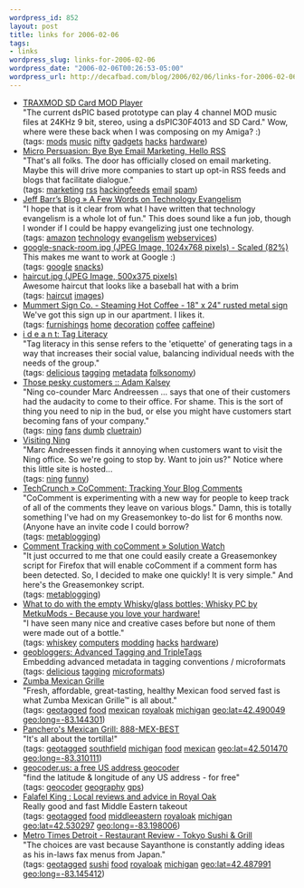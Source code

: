 ```yaml
--- 
wordpress_id: 852
layout: post
title: links for 2006-02-06
tags: 
- links
wordpress_slug: links-for-2006-02-06
wordpress_date: "2006-02-06T00:26:53-05:00"
wordpress_url: http://decafbad.com/blog/2006/02/06/links-for-2006-02-06
---
```

<ul class="delicious">
	<li>
		<div class="delicious-link"><a href="http://www.k9spud.com/traxmod/">TRAXMOD SD Card MOD Player</a></div>
		<div class="delicious-extended">"The current dsPIC based prototype can play 4 channel MOD music files at 24KHz 9 bit, stereo, using a dsPIC30F4013 and SD Card."  Wow, where were these back when I was composing on my Amiga? :)</div>
		<div class="delicious-tags">(tags: <a href="http://del.icio.us/deusx/mods">mods</a> <a href="http://del.icio.us/deusx/music">music</a> <a href="http://del.icio.us/deusx/nifty">nifty</a> <a href="http://del.icio.us/deusx/gadgets">gadgets</a> <a href="http://del.icio.us/deusx/hacks">hacks</a> <a href="http://del.icio.us/deusx/hardware">hardware</a>)</div>
	</li>
	<li>
		<div class="delicious-link"><a href="http://www.micropersuasion.com/2006/02/bye_bye_email_m.html">Micro Persuasion: Bye Bye Email Marketing, Hello RSS</a></div>
		<div class="delicious-extended">"That's all folks. The door has officially closed on email marketing. Maybe this will drive more companies to start up opt-in RSS feeds and blogs that facilitate dialogue."</div>
		<div class="delicious-tags">(tags: <a href="http://del.icio.us/deusx/marketing">marketing</a> <a href="http://del.icio.us/deusx/rss">rss</a> <a href="http://del.icio.us/deusx/hackingfeeds">hackingfeeds</a> <a href="http://del.icio.us/deusx/email">email</a> <a href="http://del.icio.us/deusx/spam">spam</a>)</div>
	</li>
	<li>
		<div class="delicious-link"><a href="http://www.syndic8.com/~jeff/blog/?p=414">Jeff Barr’s Blog » A Few Words on Technology Evangelism</a></div>
		<div class="delicious-extended">"I hope that is it clear from what I have written that technology evangelism is a whole lot of fun."  This does sound like a fun job, though I wonder if I could be happy evangelizing just one technology.</div>
		<div class="delicious-tags">(tags: <a href="http://del.icio.us/deusx/amazon">amazon</a> <a href="http://del.icio.us/deusx/technology">technology</a> <a href="http://del.icio.us/deusx/evangelism">evangelism</a> <a href="http://del.icio.us/deusx/webservices">webservices</a>)</div>
	</li>
	<li>
		<div class="delicious-link"><a href="http://www.valleywag.com/tech/google-snack-room.jpg">google-snack-room.jpg (JPEG Image, 1024x768 pixels) - Scaled (82%)</a></div>
		<div class="delicious-extended">This makes me want to work at Google :)</div>
		<div class="delicious-tags">(tags: <a href="http://del.icio.us/deusx/google">google</a> <a href="http://del.icio.us/deusx/snacks">snacks</a>)</div>
	</li>
	<li>
		<div class="delicious-link"><a href="http://i40.photobucket.com/albums/e226/juggy84/Random%20Pics/haircut.jpg">haircut.jpg (JPEG Image, 500x375 pixels)</a></div>
		<div class="delicious-extended">Awesome haircut that looks like a baseball hat with a brim</div>
		<div class="delicious-tags">(tags: <a href="http://del.icio.us/deusx/haircut">haircut</a> <a href="http://del.icio.us/deusx/images">images</a>)</div>
	</li>
	<li>
		<div class="delicious-link"><a href="http://www.mummertsignco.com/products/metal-signs/details.php?prdid=79">Mummert Sign Co. - Steaming Hot Coffee - 18" x 24" rusted metal sign</a></div>
		<div class="delicious-extended">We've got this sign up in our apartment.  I likes it.</div>
		<div class="delicious-tags">(tags: <a href="http://del.icio.us/deusx/furnishings">furnishings</a> <a href="http://del.icio.us/deusx/home">home</a> <a href="http://del.icio.us/deusx/decoration">decoration</a> <a href="http://del.icio.us/deusx/coffee">coffee</a> <a href="http://del.icio.us/deusx/caffeine">caffeine</a>)</div>
	</li>
	<li>
		<div class="delicious-link"><a href="http://ideant.typepad.com/ideant/2005/04/tag_literacy.html">i d e a n t: Tag Literacy</a></div>
		<div class="delicious-extended">"Tag literacy in this sense refers to the 'etiquette' of generating tags in a way that increases their social value, balancing individual needs with the needs of the group."</div>
		<div class="delicious-tags">(tags: <a href="http://del.icio.us/deusx/delicious">delicious</a> <a href="http://del.icio.us/deusx/tagging">tagging</a> <a href="http://del.icio.us/deusx/metadata">metadata</a> <a href="http://del.icio.us/deusx/folksonomy">folksonomy</a>)</div>
	</li>
	<li>
		<div class="delicious-link"><a href="http://kalsey.com/2006/02/those_pesky_customers/">Those pesky customers :: Adam Kalsey</a></div>
		<div class="delicious-extended">"Ning co-counder Marc Andreessen ... says that one of their customers had the audacity to come to their office. For shame. This is the sort of thing you need to nip in the bud, or else you might have customers start becoming fans of your company."</div>
		<div class="delicious-tags">(tags: <a href="http://del.icio.us/deusx/ning">ning</a> <a href="http://del.icio.us/deusx/fans">fans</a> <a href="http://del.icio.us/deusx/dumb">dumb</a> <a href="http://del.icio.us/deusx/cluetrain">cluetrain</a>)</div>
	</li>
	<li>
		<div class="delicious-link"><a href="http://visiting.ning.com/">Visiting Ning</a></div>
		<div class="delicious-extended">"Marc Andreessen finds it annoying when customers want to visit the Ning office. So we're going to stop by. Want to join us?"  Notice where this little site is hosted...</div>
		<div class="delicious-tags">(tags: <a href="http://del.icio.us/deusx/ning">ning</a> <a href="http://del.icio.us/deusx/funny">funny</a>)</div>
	</li>
	<li>
		<div class="delicious-link"><a href="http://www.techcrunch.com/2006/02/04/cocomment-managing-user-blog-comments/">TechCrunch » CoComment: Tracking Your Blog Comments</a></div>
		<div class="delicious-extended">"CoComment is experimenting with a new way for people to keep track of all of the comments they leave on various blogs."  Damn, this is totally something I've had on my Greasemonkey to-do list for 6 months now.  (Anyone have an invite code I could borrow?</div>
		<div class="delicious-tags">(tags: <a href="http://del.icio.us/deusx/metablogging">metablogging</a>)</div>
	</li>
	<li>
		<div class="delicious-link"><a href="http://www.solutionwatch.com/313/comment-tracking-with-cocomment/">Comment Tracking with coComment » Solution Watch</a></div>
		<div class="delicious-extended">"It just occurred to me that one could easily create a Greasemonkey script for Firefox that will enable coComment if a comment form has been detected. So, I decided to make one quickly! It is very simple."  And here's the Greasemonkey script.</div>
		<div class="delicious-tags">(tags: <a href="http://del.icio.us/deusx/metablogging">metablogging</a>)</div>
	</li>
	<li>
		<div class="delicious-link"><a href="http://www.metku.net/index.html?sect=view&n=1&path=mods/whiskypc/index_eng">What to do with the empty Whisky/glass bottles; Whisky PC by MetkuMods - Because you love your hardware!</a></div>
		<div class="delicious-extended">"I have seen many nice and creative cases before but none of them were made out of a bottle."</div>
		<div class="delicious-tags">(tags: <a href="http://del.icio.us/deusx/whiskey">whiskey</a> <a href="http://del.icio.us/deusx/computers">computers</a> <a href="http://del.icio.us/deusx/modding">modding</a> <a href="http://del.icio.us/deusx/hacks">hacks</a> <a href="http://del.icio.us/deusx/hardware">hardware</a>)</div>
	</li>
	<li>
		<div class="delicious-link"><a href="http://geobloggers.blogspot.com/2006/01/advanced-tagging-and-tripletags.html">geobloggers: Advanced Tagging and TripleTags</a></div>
		<div class="delicious-extended">Embedding advanced metadata in tagging conventions / microformats</div>
		<div class="delicious-tags">(tags: <a href="http://del.icio.us/deusx/delicious">delicious</a> <a href="http://del.icio.us/deusx/tagging">tagging</a> <a href="http://del.icio.us/deusx/microformats">microformats</a>)</div>
	</li>
	<li>
		<div class="delicious-link"><a href="http://www.zumbagrille.com/index.html">Zumba Mexican Grille</a></div>
		<div class="delicious-extended">"Fresh, affordable, great-tasting, healthy Mexican food served fast is what Zumba Mexican Grille™ is all about."</div>
		<div class="delicious-tags">(tags: <a href="http://del.icio.us/deusx/geotagged">geotagged</a> <a href="http://del.icio.us/deusx/food">food</a> <a href="http://del.icio.us/deusx/mexican">mexican</a> <a href="http://del.icio.us/deusx/royaloak">royaloak</a> <a href="http://del.icio.us/deusx/michigan">michigan</a> <a href="http://del.icio.us/deusx/geo:lat=42.490049">geo:lat=42.490049</a> <a href="http://del.icio.us/deusx/geo:long=-83.144301">geo:long=-83.144301</a>)</div>
	</li>
	<li>
		<div class="delicious-link"><a href="http://www.pancheros.com/locations.php">Panchero's Mexican Grill: 888-MEX-BEST</a></div>
		<div class="delicious-extended">"It's all about the tortilla!"</div>
		<div class="delicious-tags">(tags: <a href="http://del.icio.us/deusx/geotagged">geotagged</a> <a href="http://del.icio.us/deusx/southfield">southfield</a> <a href="http://del.icio.us/deusx/michigan">michigan</a> <a href="http://del.icio.us/deusx/food">food</a> <a href="http://del.icio.us/deusx/mexican">mexican</a> <a href="http://del.icio.us/deusx/geo:lat=42.501470">geo:lat=42.501470</a> <a href="http://del.icio.us/deusx/geo:long=-83.310111">geo:long=-83.310111</a>)</div>
	</li>
	<li>
		<div class="delicious-link"><a href="http://geocoder.us/">geocoder.us: a free US address geocoder</a></div>
		<div class="delicious-extended">"find the latitude & longitude of any US address - for free"</div>
		<div class="delicious-tags">(tags: <a href="http://del.icio.us/deusx/geocoder">geocoder</a> <a href="http://del.icio.us/deusx/geography">geography</a> <a href="http://del.icio.us/deusx/gps">gps</a>)</div>
	</li>
	<li>
		<div class="delicious-link"><a href="http://detroit.judysbook.com/food-drink-and-nightlife/restaurants/91686/Falafel_King.htm">Falafel King : Local reviews and advice in Royal Oak</a></div>
		<div class="delicious-extended">Really good and fast Middle Eastern takeout</div>
		<div class="delicious-tags">(tags: <a href="http://del.icio.us/deusx/geotagged">geotagged</a> <a href="http://del.icio.us/deusx/food">food</a> <a href="http://del.icio.us/deusx/middleeastern">middleeastern</a> <a href="http://del.icio.us/deusx/royaloak">royaloak</a> <a href="http://del.icio.us/deusx/michigan">michigan</a> <a href="http://del.icio.us/deusx/geo:lat=42.530297">geo:lat=42.530297</a> <a href="http://del.icio.us/deusx/geo:long=-83.198006">geo:long=-83.198006</a>)</div>
	</li>
	<li>
		<div class="delicious-link"><a href="http://www.metrotimes.com/guide/restaurants/review.asp?id=9634">Metro Times Detroit - Restaurant Review - Tokyo Sushi & Grill</a></div>
		<div class="delicious-extended">"The choices are vast because Sayanthone is constantly adding ideas as his in-laws fax menus from Japan."</div>
		<div class="delicious-tags">(tags: <a href="http://del.icio.us/deusx/geotagged">geotagged</a> <a href="http://del.icio.us/deusx/sushi">sushi</a> <a href="http://del.icio.us/deusx/food">food</a> <a href="http://del.icio.us/deusx/royaloak">royaloak</a> <a href="http://del.icio.us/deusx/michigan">michigan</a> <a href="http://del.icio.us/deusx/geo:lat=42.487991">geo:lat=42.487991</a> <a href="http://del.icio.us/deusx/geo:long=-83.145412">geo:long=-83.145412</a>)</div>
	</li>
</ul>
